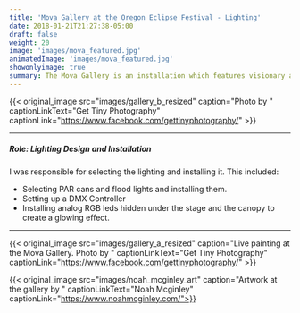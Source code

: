 ```yaml
---
title: 'Mova Gallery at the Oregon Eclipse Festival - Lighting'
date: 2018-01-21T21:27:38-05:00
draft: false
weight: 20
image: 'images/mova_featured.jpg'
animatedImage: 'images/mova_featured.jpg'
showonlyimage: true
summary: The Mova Gallery is an installation which features visionary art and  appears at different festivals around the world.  During the Oregon Eclipse festival, it was built as a two-story structure, and I was in charge of the lighting.
---
```


{{< original_image src="images/gallery_b_resized" caption="Photo by " captionLinkText="Get Tiny Photography" captionLink="https://www.facebook.com/gettinyphotography/" >}}

---

##### Role: Lighting Design and Installation

I was responsible for selecting the lighting and installing it. This included:

- Selecting PAR cans and flood lights and installing them.
- Setting up a DMX Controller
- Installing analog RGB leds hidden under the stage and the canopy to create a glowing effect.

---

{{< original_image src="images/gallery_a_resized" caption="Live painting at the Mova Gallery.  Photo by " captionLinkText="Get Tiny Photography" captionLink="https://www.facebook.com/gettinyphotography/" >}}

{{< original_image src="images/noah_mcginley_art" caption="Artwork at the gallery by " captionLinkText="Noah Mcginley" captionLink="https://www.noahmcginley.com/">}}

